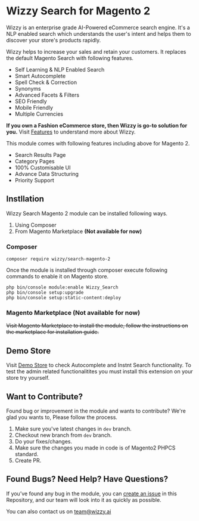 Wizzy Search for Magento 2
==================

Wizzy is an enterprise grade AI-Powered eCommerce search engine. It's a NLP enabled search which understands the user's intent and helps them to discover your store's products rapidly.

Wizzy helps to increase your sales and retain your customers. It replaces the default Magento Search with following features.

- Self Learning & NLP Enabled Search
- Smart Autocomplete
- Spell Check & Correction
- Synonyms
- Advanced Facets & Filters
- SEO Friendly
- Mobile Friendly
- Multiple Currencies

**If you own a Fashion eCommerce store, then Wizzy is go-to solution for you.** Visit [Features](https://wizzy.ai/features) to understand more about Wizzy.

This module comes with following features including above for Magento 2.

- Search Results Page
- Category Pages
- 100% Customisable UI
- Advance Data Structuring
- Priority Support   

## Instllation

Wizzy Search Magento 2 module can be installed following ways. 

1. Using Composer
2. From Magento Marketplace **(Not available for now)**  

### Composer

````
composer require wizzy/search-magento-2
````

Once the module is installed through composer execute following commands to enable it on Magento store.

````
php bin/console module:enable Wizzy_Search
php bin/console setup:upgrade
php bin/console setup:static-content:deploy
````

### Magento Marketplace **(Not available for now)**

~~Visit Magento Marketplace to install the module, follow the instructions on the marketplace for installation guide.~~

## Demo Store
Visit [Demo Store](http://magento.demostore.wizzy.ai) to check Autocomplete and Instnt Search functionality. To test the admin related functionalitites you must install this extension on your store try yourself.

## Want to Contribute?
Found bug or improvement in the module and wants to contribute? We're glad you wants to, Please follow the process.

1. Make sure you've latest changes in `dev` branch.
2. Checkout new branch from `dev` branch.
3. Do your fixes/changes.
4. Make sure the changes you made in code is of Magento2 PHPCS standard.
5. Create PR. 

## Found Bugs? Need Help? Have Questions? 
If you’ve found any bug in the module, you can [create an issue](https://github.com/wizzy-ai/wizzy-search-magento-2/issues) in this Repository, and our team will look into it as quickly as possible.

You can also contact us on [team@wizzy.ai](mailto:team@wizzy.ai)